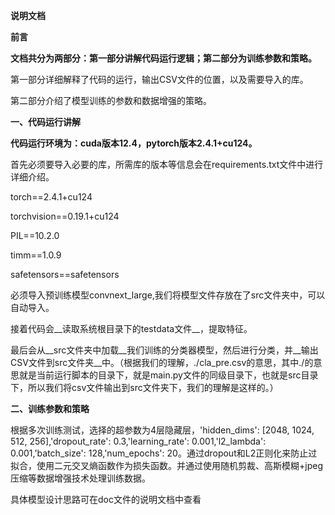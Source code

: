 __说明文档__

__前言__

__文档共分为两部分：第一部分讲解代码运行逻辑；第二部分为训练参数和策略。__

第一部分详细解释了代码的运行，输出CSV文件的位置，以及需要导入的库。

第二部分介绍了模型训练的参数和数据增强的策略。

<a id="_Toc31809"></a>__一、代码运行讲解__

__代码运行环境为：cuda版本12\.4，pytorch版本2\.4\.1\+cu124。__

首先必须要导入必要的库，所需库的版本等信息会在requirements\.txt文件中进行详细介绍。

torch==2\.4\.1\+cu124

torchvision==0\.19\.1\+cu124

PIL==10\.2\.0

timm==1\.0\.9

safetensors==safetensors

必须导入预训练模型convnext\_large,我们将模型文件存放在了src文件夹中，可以自动导入。

接着代码会__读取系统根目录下的testdata文件__，提取特征。

最后会从__src文件夹中加载__我们训练的分类器模型，然后进行分类，并__输出CSV文件到src文件夹__中。（根据我们的理解，\./cla\_pre\.csv的意思，其中\./的意思就是当前运行脚本的目录下，就是main\.py文件的同级目录下，也就是src目录下，所以我们将csv文件输出到src文件夹下，我们的理解是这样的。）

<a id="_Toc17931"></a>__二、训练参数和策略__

根据多次训练测试，选择的超参数为4层隐藏层，'hidden\_dims': \[2048, 1024, 512, 256\],'dropout\_rate': 0\.3,'learning\_rate': 0\.001,'l2\_lambda': 0\.001,'batch\_size': 128,'num\_epochs': 20。通过dropout和L2正则化来防止过拟合，使用二元交叉熵函数作为损失函数。并通过使用随机剪裁、高斯模糊\+jpeg压缩等数据增强技术处理训练数据。

具体模型设计思路可在doc文件的说明文档中查看

